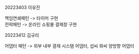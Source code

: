 20223403 이유진

책임연쇄패턴 -> 타이머 구현 <br/>
전략패턴 -> 온라인 쇼핑몰 결제창 구현

20223412 김규리

어댑터 패턴 -> 외부 내부 결제 시스템 어댑터, 섭씨 화씨 양방향 어댑터
